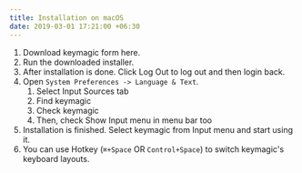 ```yaml
---
title: Installation on macOS
date: 2019-03-01 17:21:00 +06:30
---
```


1. Download keymagic form here.
2. Run the downloaded installer.
3. After installation is done. Click Log Out to log out and then login back.
4. Open `System Preferences -> Language & Text`.
   1. Select Input Sources tab
   2. Find keymagic
   3. Check keymagic
   4. Then, check Show Input menu in menu bar too
5. Installation is finished. Select keymagic from Input menu and start using it.
6. You can use Hotkey (`⌘+Space` OR `Control+Space`) to switch keymagic's keyboard layouts.